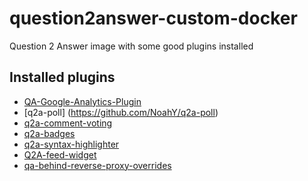 # question2answer-custom-docker
Question 2 Answer image with some good plugins installed

## Installed plugins
* [QA-Google-Analytics-Plugin](https://github.com/kufeiko/QA-Google-Analytics-Plugin)
* [q2a-poll] (https://github.com/NoahY/q2a-poll)
* [q2a-comment-voting](https://github.com/NoahY/q2a-comment-voting)
* [q2a-badges](https://github.com/NoahY/q2a-badges)
* [q2a-syntax-highlighter](https://github.com/amiyasahu/q2a-syntax-highlighter)
* [Q2A-feed-widget](https://github.com/Towhidn/Q2A-feed-widget)
* [qa-behind-reverse-proxy-overrides](https://github.com/wiesom/qa-behind-reverse-proxy-overrides)

